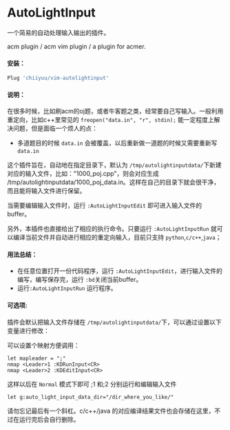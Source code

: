 # AutoLightInput
一个简易的自动处理输入输出的插件。

acm plugin / acm vim plugin / a plugin for acmer.

#### 安装：

```groovy
Plug 'chiiyuu/vim-autolightinput'
```

#### 说明：

在很多时候，比如刷acm的oj题，或者牛客题之类，经常要自己写输入。一般利用重定向，比如c++里常见的 `freopen("data.in", "r", stdin);` 能一定程度上解决问题，但是面临一个烦人的点：

+ 多道题目的时候 `data.in` 会被覆盖，以后重新做一道题的时候又需要重新写 `data.in`

这个插件旨在，自动地在指定目录下，默认为 `/tmp/autolightinputdata/`下新建对应的输入文件，比如："1000_poj.cpp"，则会对应生成 /tmp/autolightinputdata/1000_poj_data.in。这样在自己的目录下就会很干净，而且能将输入文件进行保留。

当需要编辑输入文件时，运行 `:AutoLightInputEdit` 即可进入输入文件的buffer。


另外，本插件也直接给出了相应的执行命令。只要运行 `:AutoLightInputRun` 就可以编译当前文件并自动进行相应的重定向输入，目前只支持 `python`,`c/c++`,`java`；


#### 用法总结：

+ 在任意位置打开一份代码程序，运行 `:AutoLightInputEdit`，进行输入文件的编写，编写保存完，运行 `:bd`关闭当前buffer。
+ 运行`:AutoLightInputRun` 运行程序。


#### 可选项:

插件会默认把输入文件存储在 `/tmp/autolightinputdata/`下，可以通过设置以下变量进行修改：

可以设置个映射方便调用：

```
let mapleader = ";"
nmap <Leader>1 :KDRunInput<CR>
nmap <Leader>2 :KDEditInput<CR>
```

这样以后在 `Normal` 模式下即可 ;1 和;2 分别运行和编辑输入文件

```shell
let g:auto_light_input_data_dir="/dir_where_you_like/"
```

请勿忘记最后有一个斜杠。c/c++/java 的对应编译结果文件也会存储在这里，不过在运行完后会自行删除。
